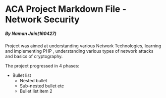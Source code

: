 # ACA Project Markdown File - Network Security
##### *By Naman Jain(160427)*
Project was aimed at understanding various Network Technologies, learning and implementing PHP , understanding various types of network attacks and basics of cryptography.

The project progressed in 4 phases:
* Bullet list
  * Nested bullet
  * Sub-nested bullet etc
  * Bullet list item 2
